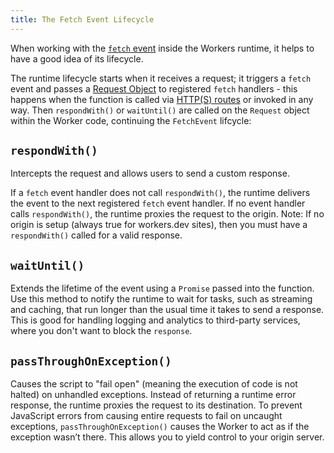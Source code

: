```yaml
---
title: The Fetch Event Lifecycle
---
```


When working with the [`fetch` event](/reference/runtime/apis/fetch-event) inside the Workers runtime, it helps to have a good idea of its lifecycle.

The runtime lifecycle starts when it receives a request; it triggers a `fetch` event and passes a [Request Object](/reference/runtime/apis/fetch#Request) to registered `fetch` handlers - this happens when the function is called via [HTTP(S) routes](/reference/workers-concepts/routes) or invoked in any way. Then `respondWith()` or `waitUntil()` are called on the `Request` object within the Worker code, continuing the `FetchEvent` lifcycle:

## `respondWith()`

Intercepts the request and allows users to send a custom response. 

If a `fetch` event handler does not call `respondWith()`, the runtime delivers the event to the next registered `fetch` event handler. If no event handler calls `respondWith()`, the runtime proxies the request to the origin. Note: If no origin is setup (always true for workers.dev sites), then you must have a `respondWith()` called for a valid response.

## `waitUntil()`

 Extends the lifetime of the event using a `Promise` passed into the function. Use this method to notify the runtime to wait for tasks, such as streaming and caching, that run longer than the usual time it takes to send a response. This is good for handling logging and analytics to third-party services, where you don't want to block the `response`.

## `passThroughOnException()`

Causes the script to "fail open" (meaning the execution of code is not halted) on unhandled exceptions. Instead of returning a runtime error response, the runtime proxies the request to its destination. To prevent JavaScript errors from causing entire requests to fail on uncaught exceptions, `passThroughOnException()` causes the Worker to act as if the exception wasn’t there. This allows you to yield control to your origin server.
